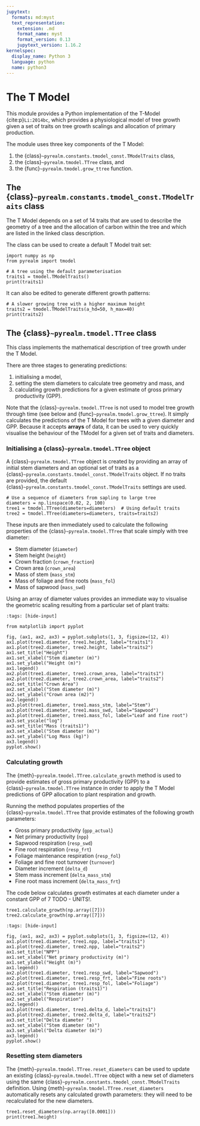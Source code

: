 ```yaml
---
jupytext:
  formats: md:myst
  text_representation:
    extension: .md
    format_name: myst
    format_version: 0.13
    jupytext_version: 1.16.2
kernelspec:
  display_name: Python 3
  language: python
  name: python3
---
```


# The T Model

This module provides a Python implementation of the T-Model {cite:p}`Li:2014bc`, which
provides a physiological model of tree growth given a set of traits on tree growth
scalings and allocation of primary production.

The module uses three key components of the T Model:

1. the {class}`~pyrealm.constants.tmodel_const.TModelTraits` class,
2. the {class}`~pyrealm.tmodel.TTree` class, and
3. the {func}`~pyrealm.tmodel.grow_ttree` function.

## The {class}`~pyrealm.constants.tmodel_const.TModelTraits` class

The T Model depends on a set of 14 traits that are used to describe the geometry of a
tree and the allocation of carbon within the tree and which are listed in the linked
class description.

The class can be used to create a default T Model trait set:

```{code-cell}
import numpy as np
from pyrealm import tmodel

# A tree using the default parameterisation
traits1 = tmodel.TModelTraits()
print(traits1)
```

It can also be edited to generate different growth patterns:

```{code-cell}
# A slower growing tree with a higher maximum height
traits2 = tmodel.TModelTraits(a_hd=50, h_max=40)
print(traits2)
```

## The {class}`~pyrealm.tmodel.TTree` class

This class implements the mathematical description of tree growth under the T Model.

There are three stages to generating predictions:

1. initialising a model,
2. setting the stem diameters to calculate tree geometry and mass, and
3. calculating growth predictions for a given estimate of gross primary productivity (GPP).

Note that the {class}`~pyrealm.tmodel.TTree` is not used to model tree growth through
time (see below and {func}`~pyrealm.tmodel.grow_ttree`). It simply calculates the
predictions of the T Model for trees with a given diameter and GPP. Because  it accepts
**arrays** of data, it can be used to very quickly visualise the behaviour of the TModel
for a given set of traits and diameters.

### Initialising a {class}`~pyrealm.tmodel.TTree` object

A {class}`~pyrealm.tmodel.TTree` object is created by providing an array of initial stem
diameters and an optional set of traits as a
{class}`~pyrealm.constants.tmodel_const.TModelTraits` object. If no traits are provided,
the default {class}`~pyrealm.constants.tmodel_const.TModelTraits` settings are used.

```{code-cell}
# Use a sequence of diameters from sapling to large tree
diameters = np.linspace(0.02, 2, 100)
tree1 = tmodel.TTree(diameters=diameters)  # Using default traits
tree2 = tmodel.TTree(diameters=diameters, traits=traits2)
```

These inputs are then immediately used to calculate the following properties of the
{class}`~pyrealm.tmodel.TTree` that scale simply with tree diameter:

* Stem diameter (`diameter`)
* Stem height (`height`)
* Crown fraction (`crown_fraction`)
* Crown area (`crown_area`)
* Mass of stem (`mass_stm`)
* Mass of foliage and fine roots (`mass_fol`)
* Mass of sapwood (`mass_swd`)

Using an array of diameter values provides an immediate way to visualise the geometric
scaling resulting from a particular set of plant traits:

```{code-cell}
:tags: [hide-input]

from matplotlib import pyplot

fig, (ax1, ax2, ax3) = pyplot.subplots(1, 3, figsize=(12, 4))
ax1.plot(tree1.diameter, tree1.height, label="traits1")
ax1.plot(tree2.diameter, tree2.height, label="traits2")
ax1.set_title("Height")
ax1.set_xlabel("Stem diameter (m)")
ax1.set_ylabel("Height (m)")
ax1.legend()
ax2.plot(tree1.diameter, tree1.crown_area, label="traits1")
ax2.plot(tree2.diameter, tree2.crown_area, label="traits2")
ax2.set_title("Crown Area")
ax2.set_xlabel("Stem diameter (m)")
ax2.set_ylabel("Crown area (m2)")
ax2.legend()
ax3.plot(tree1.diameter, tree1.mass_stm, label="Stem")
ax3.plot(tree1.diameter, tree1.mass_swd, label="Sapwood")
ax3.plot(tree1.diameter, tree1.mass_fol, label="Leaf and fine root")
ax3.set_yscale("log")
ax3.set_title("Mass (traits1)")
ax3.set_xlabel("Stem diameter (m)")
ax3.set_ylabel("Log Mass (kg)")
ax3.legend()
pyplot.show()
```

### Calculating growth

The {meth}`~pyrealm.tmodel.TTree.calculate_growth` method is used to provide estimates
of gross primary productivity (GPP) to a {class}`~pyrealm.tmodel.TTree` instance in
order to apply the T Model predictions of GPP allocation to plant respiration and
growth.

Running the method populates properties of the {class}`~pyrealm.tmodel.TTree` that
provide estimates of the following growth parameters:

* Gross primary productivity (`gpp_actual`)
* Net primary productivity (`npp`)
* Sapwood respiration (`resp_swd`)
* Fine root respiration (`resp_frt`)
* Foliage maintenance respiration (`resp_fol`)
* Foliage and fine root turnover (`turnover`)
* Diameter increment (`delta_d`)
* Stem mass increment (`delta_mass_stm`)
* Fine root mass increment (`delta_mass_frt`)

The code below calculates growth estimates at each diameter under a constant GPP of 7
TODO - UNITS!.

```{code-cell}
tree1.calculate_growth(np.array([7]))
tree2.calculate_growth(np.array([7]))
```

```{code-cell}
:tags: [hide-input]

fig, (ax1, ax2, ax3) = pyplot.subplots(1, 3, figsize=(12, 4))
ax1.plot(tree1.diameter, tree1.npp, label="traits1")
ax1.plot(tree2.diameter, tree2.npp, label="traits2")
ax1.set_title("NPP")
ax1.set_xlabel("Net primary productivity (m)")
ax1.set_ylabel("Height (m)")
ax1.legend()
ax2.plot(tree1.diameter, tree1.resp_swd, label="Sapwood")
ax2.plot(tree1.diameter, tree1.resp_frt, label="Fine roots")
ax2.plot(tree1.diameter, tree1.resp_fol, label="Foliage")
ax2.set_title("Respiration (traits1)")
ax2.set_xlabel("Stem diameter (m)")
ax2.set_ylabel("Respiration")
ax2.legend()
ax3.plot(tree1.diameter, tree1.delta_d, label="traits1")
ax3.plot(tree2.diameter, tree2.delta_d, label="traits2")
ax3.set_title("Delta diameter ")
ax3.set_xlabel("Stem diameter (m)")
ax3.set_ylabel("Delta diameter (m)")
ax3.legend()
pyplot.show()
```

### Resetting stem diameters

The {meth}`~pyrealm.tmodel.TTree.reset_diameters` can be used to update an existing
{class}`~pyrealm.tmodel.TTree` object with a new set of diameters using the same
{class}`~pyrealm.constants.tmodel_const.TModelTraits` definition. Using
{meth}`~pyrealm.tmodel.TTree.reset_diameters` automatically resets any calculated growth
parameters: they will need to be recalculated for the new diameters.

```{code-cell}
tree1.reset_diameters(np.array([0.0001]))
print(tree1.height)
```

<!--
## The {func}`~pyrealm.tmodel.grow_ttree` function

The  {class}`~pyrealm.tmodel.TTree` class implements the calculation of the T Model
given diameter and GPP data. Using this calculate a time series just involves:

* Setting the diameter ({meth}`~pyrealm.tmodel.TTree.set_diameter`),
* calculating the annual growth ({meth}`~pyrealm.tmodel.TTree.calculate_growth`),
* adding the calculated {py:attr}`~pyrealm.tmodel.TTree.delta_d` to the current diameter
  and repeating.

This iteration is the main part of the {func}`~pyrealm.tmodel.grow_ttree`. The user
needs to provide initial stem diameters and then a time series of GPP values. The
function will return a `numpy` array containing any property of the
{class}`~pyrealm.tmodel.TTree` requested in the `outvars` argument of
{py:func}`~pyrealm.tmodel.grow_ttree`.

```{code-cell} ipython3
# Default traits
traits = tmodel.TModelTraits()
# A 1d array of 4 starting stem diameters
diams =  np.array([0.1, 0.3, 0.6, 0.9])
# An 2d array of GPP values for each stem for 100 years
gpp = np.array([[7] * 4] * 100)
# Run the simulation
years = np.arange(100)
values = tmodel.grow_ttree(gpp, diams, time_axis=0, traits=traits)
```

```{code-cell} ipython3
:tags: [hide-input]

fig, (ax1, ax2) = pyplot.subplots(1, 2, figsize=(10, 4))
ax1.plot(years, values[:, 0, 0], label='stem 0')
ax1.plot(years, values[:, 1, 0], label='stem 1')
ax1.plot(years, values[:, 2, 0], label='stem 2')
ax1.plot(years, values[:, 3, 0], label='stem 3')
ax1.set_title('Stem diameter')
ax1.set_xlabel('Years')
ax1.set_ylabel('Stem diameter (m)')
ax1.legend()
ax2.plot(years, values[:, 0, 1], label='stem 0')
ax2.plot(years, values[:, 1, 1], label='stem 1')
ax2.plot(years, values[:, 2, 1], label='stem 2')
ax2.plot(years, values[:, 3, 1], label='stem 3')
ax2.set_title('Height')
ax2.set_xlabel('Years')
ax2.set_ylabel('Height (m)')
ax2.legend()
pyplot.show()
``` -->
